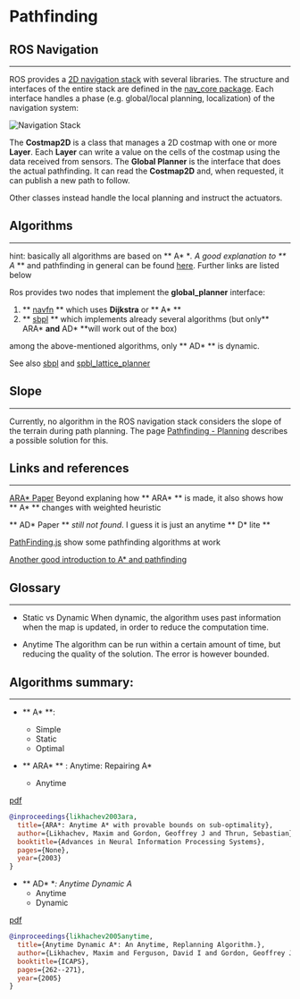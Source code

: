 # Pathfinding

## ROS Navigation
---

<p class='inline-disqus' data-disqus-identifier="pathfinding-1"></p>

ROS provides a [2D navigation stack](http://wiki.ros.org/navigation) with several libraries.
The structure and interfaces of the entire stack are defined in the [nav_core package](http://wiki.ros.org/nav_core). Each interface handles a phase (e.g. global/local planning, localization) of the navigation system:

![Navigation Stack](http://wiki.ros.org/nav_core?action=AttachFile&do=get&target=move_base_interfaces.png)

The **Costmap2D** is a class that manages a 2D costmap with one or more **Layer**. Each **Layer** can write a value on the cells of the costmap using the data received from sensors.
The **Global Planner** is the interface that does the actual pathfinding. It can read the **Costmap2D** and, when requested, it can publish a new path to follow. 

Other classes instead handle the local planning and instruct the actuators. 

## Algorithms
---

hint: basically all algorithms are based on ** A* **. A good explanation to ** A* ** and pathfinding in general can be found [here](http://www.policyalmanac.org/games/aStarTutorial.htm). Further links are listed below 

<p class='inline-disqus' data-disqus-identifier="pathfinding-2"></p>

Ros provides two nodes that implement the **global_planner** interface:

1. ** [navfn](http://wiki.ros.org/navfn) **
  which uses **Dijkstra** or ** A* ** 
2. ** [sbpl](http://wiki.ros.org/sbpl) **
  which implements already several algorithms (but only** ARA* **and** AD* **will work out of the box)

among the above-mentioned algorithms, only ** AD* ** is dynamic. 

See also [sbpl](sbpl.md) and [spbl_lattice_planner](sbpl_lattice_planner.md)

## Slope
---
Currently, no algorithm in the ROS navigation stack considers the slope of the terrain during path planning.
The page [Pathfinding - Planning](pathfinding-planning.md) describes a possible solution for this.

## Links and references
---
[ARA* Paper](http://machinelearning.wustl.edu/mlpapers/paper_files/NIPS2003_CN03.pdf) Beyond explaning how ** ARA* ** is made, it also shows how ** A* ** changes with weighted heuristic

** AD* Paper **  _still not found_. I guess it is just an anytime ** D*  lite **

[PathFinding.js](http://qiao.github.io/PathFinding.js/visual/) show some pathfinding algorithms at work

[Another good introduction to A* and pathfinding](http://theory.stanford.edu/~amitp/GameProgramming/)

## Glossary
---

* Static vs Dynamic
  When dynamic, the algorithm uses past information when the map is updated, in order to reduce the computation time.

* Anytime
  The algorithm can be run within a certain amount of time, but reducing the quality of the solution. 
  The error is however bounded.

## Algorithms summary:
---

* ** A* **: 
  - Simple
  - Static
  - Optimal

* ** ARA* ** :  Anytime: Repairing A*
  - Anytime

[pdf](http://www.google.com/url?sa=t&rct=j&q=&esrc=s&source=web&cd=1&cad=rja&uact=8&ved=0CB8QFjAA&url=http%3A%2F%2Fmachinelearning.wustl.edu%2Fmlpapers%2Fpaper_files%2FNIPS2003_CN03.pdf&ei=nTYTVKvZJZOh7AbV1YHYCQ&usg=AFQjCNFg_a4-XvVZUGtilbBRjXogugFzeA&sig2=xXOyV_kmanVIx0z9aKqJ9g&bvm=bv.75097201,d.ZGU)
```bibtex
@inproceedings{likhachev2003ara,
  title={ARA*: Anytime A* with provable bounds on sub-optimality},
  author={Likhachev, Maxim and Gordon, Geoffrey J and Thrun, Sebastian},
  booktitle={Advances in Neural Information Processing Systems},
  pages={None},
  year={2003}
}
```
* ** AD* **: Anytime Dynamic A*
  - Anytime
  - Dynamic

[pdf](http://www.google.com/url?sa=t&rct=j&q=&esrc=s&source=web&cd=1&cad=rja&uact=8&ved=0CB0QFjAA&url=http%3A%2F%2Fwww.cs.cmu.edu%2F~ggordon%2Flikhachev-etal.anytime-dstar.pdf&ei=tzYTVOqqDumw7AaWq4HQDw&usg=AFQjCNEV_e2Ro8OIGatgB_oY9GefwOfhXw&sig2=W8R0MYGAUd4hCrTscGjSZQ&bvm=bv.75097201,d.ZGU)
```bibtex
@inproceedings{likhachev2005anytime,
  title={Anytime Dynamic A*: An Anytime, Replanning Algorithm.},
  author={Likhachev, Maxim and Ferguson, David I and Gordon, Geoffrey J and Stentz, Anthony and Thrun, Sebastian},
  booktitle={ICAPS},
  pages={262--271},
  year={2005}
}
```
